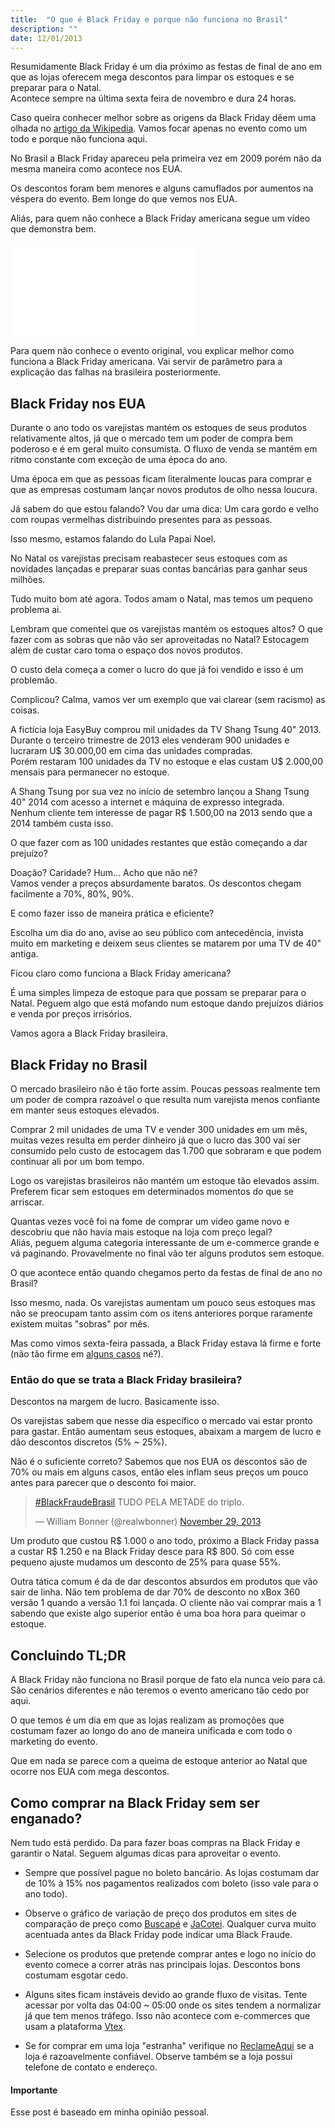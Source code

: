 ```yaml
---
title:  "O que é Black Friday e porque não funciona no Brasil"
description: ""
date: 12/01/2013
---
```


Resumidamente Black Friday é um dia próximo as festas de final de ano em que as lojas oferecem mega descontos para limpar os estoques e se preparar para o Natal. <br>
Acontece sempre na última sexta feira de novembro e dura 24 horas.

Caso queira conhecer melhor sobre as origens da Black Friday dêem uma olhada no [artigo da Wikipedia](http://pt.wikipedia.org/wiki/Black_Friday). Vamos focar apenas no evento como um todo e porque não funciona aqui.

No Brasil a Black Friday apareceu pela primeira vez em 2009 porém não da mesma maneira como acontece nos EUA.

Os descontos foram bem menores e alguns camuflados por aumentos na véspera do evento. Bem longe do que vemos nos EUA.

Aliás, para quem não conhece a Black Friday americana segue um vídeo que demonstra bem.

<div class="video-container">
  <iframe src="//www.youtube.com/embed/X_UsD543W3s?rel=0" frameborder="0" allowfullscreen></iframe>
</div>

Para quem não conhece o evento original, vou explicar melhor como funciona a Black Friday americana. Vai servir de parâmetro para a explicação das falhas na brasileira posteriormente.

## Black Friday nos EUA

Durante o ano todo os varejistas mantém os estoques de seus produtos relativamente altos, já que o mercado tem um poder de compra bem poderoso e é em geral muito consumista. O fluxo de venda se mantém em ritmo constante com exceção de uma época do ano.

Uma época em que as pessoas ficam literalmente loucas para comprar e que as empresas costumam lançar novos produtos de olho nessa loucura.

Já sabem do que estou falando? Vou dar uma dica: Um cara gordo e velho com roupas vermelhas distribuindo presentes para as pessoas.

Isso mesmo, estamos falando do <span class="not">Lula</span> Papai Noel.

No Natal os varejistas precisam reabastecer seus estoques com as novidades lançadas e preparar suas contas bancárias para ganhar seus milhões.

Tudo muito bom até agora. Todos amam o Natal, mas temos um pequeno problema ai.

Lembram que comentei que os varejistas mantém os estoques altos? O que fazer com as sobras que não vão ser aproveitadas no Natal? Estocagem além de custar caro toma o espaço dos novos produtos.

O custo dela começa a comer o lucro do que já foi vendido e isso é um problemão.

Complicou? Calma, vamos ver um exemplo que vai clarear (sem racismo) as coisas.

A fictícia loja EasyBuy comprou mil unidades da TV Shang Tsung 40" 2013. <br>
Durante o terceiro trimestre de 2013 eles venderam 900 unidades e lucraram U$ 30.000,00 em cima das unidades compradas.<br />
Porém restaram 100 unidades da TV no estoque e elas custam U$ 2.000,00 mensais para permanecer no estoque.

A Shang Tsung por sua vez no início de setembro lançou a Shang Tsung 40" 2014 com acesso a internet e máquina de expresso integrada. <br>
Nenhum cliente tem interesse de pagar R$ 1.500,00 na 2013 sendo que a 2014 também custa isso.

O que fazer com as 100 unidades restantes que estão começando a dar prejuízo?

Doação? Caridade? Hum... Acho que não né? <br>
Vamos vender a preços absurdamente baratos. Os descontos chegam facilmente a 70%, 80%, 90%.

E como fazer isso de maneira prática e eficiente?

Escolha um dia do ano, avise ao seu público com antecedência, invista muito em marketing e deixem seus clientes se matarem por uma TV de 40" antiga.

Ficou claro como funciona a Black Friday americana?

É uma simples limpeza de estoque para que possam se preparar para o Natal. Peguem algo que está mofando num estoque dando prejuízos diários e venda por preços irrisórios.

Vamos agora a Black Friday brasileira.

## Black Friday no Brasil

O mercado brasileiro não é tão forte assim. Poucas pessoas realmente tem um poder de compra razoável o que resulta num varejista menos confiante em manter seus estoques elevados.

Comprar 2 mil unidades de uma TV e vender 300 unidades em um mês, muitas vezes resulta em perder dinheiro já que o lucro das 300 vai ser consumido pelo custo de estocagem das 1.700 que sobraram e que podem continuar ali por um bom tempo.

Logo os varejistas brasileiros não mantém um estoque tão elevados assim. Preferem ficar sem estoques em determinados momentos do que se arriscar.

Quantas vezes você foi na fome de comprar um video game novo e descobriu que não havia mais estoque na loja com preço legal? <br>
Aliás, peguem alguma categoria interessante de um e-commerce grande e vá paginando. Provavelmente no final vão ter alguns produtos sem estoque.

O que acontece então quando chegamos perto da festas de final de ano no Brasil?

Isso mesmo, nada. Os varejistas aumentam um pouco seus estoques mas não se preocupam tanto assim com os itens anteriores porque raramente existem muitas "sobras" por mês.

Mas como vimos sexta-feira passada, a Black Friday estava lá firme e forte (não tão firme em [alguns casos](http://economia.uol.com.br/noticias/redacao/2013/11/29/extra-ponto-frio-e-submarino-lideram-queixas-da-black-friday-diz-site.htm) né?).

### Então do que se trata a Black Friday brasileira?

Descontos na margem de lucro. Basicamente isso.

Os varejistas sabem que nesse dia específico o mercado vai estar pronto para gastar. Então aumentam seus estoques, abaixam a margem de lucro e dão descontos discretos (5% ~ 25%).

Não é o suficiente correto? Sabemos que nos EUA os descontos são de 70% ou mais em alguns casos, então eles inflam seus preços um pouco antes para parecer que o desconto foi maior.

<blockquote class="twitter-tweet" lang="en"><p><a href="https://twitter.com/search?q=%23BlackFraudeBrasil&amp;src=hash">#BlackFraudeBrasil</a> &#10;TUDO PELA METADE do triplo.</p>&mdash; William Bonner (@realwbonner) <a href="https://twitter.com/realwbonner/statuses/406477007472824321">November 29, 2013</a></blockquote>
<script async src="//platform.twitter.com/widgets.js" charset="utf-8"></script>


Um produto que custou R$ 1.000 o ano todo, próximo a Black Friday passa a custar R$ 1.250 e na Black Friday desce para R$ 800. Só com esse pequeno ajuste mudamos um desconto de 25% para quase 55%.

Outra tática comum é da de dar descontos absurdos em produtos que vão sair de linha. Não tem problema de dar 70% de desconto no xBox 360 versão 1 quando a versão 1.1 foi lançada. O cliente não vai comprar mais a 1 sabendo que existe algo superior então é uma boa hora para queimar o estoque.

## Concluindo TL;DR

A Black Friday não funciona no Brasil porque de fato ela nunca veio para cá. São cenários diferentes e não teremos o evento americano tão cedo por aqui.

O que temos é um dia em que as lojas realizam as promoções que costumam fazer ao longo do ano de maneira unificada e com todo o marketing do evento.

Que em nada se parece com a queima de estoque anterior ao Natal que ocorre nos EUA com mega descontos.

## Como comprar na Black Friday sem ser enganado?

Nem tudo está perdido. Da para fazer boas compras na Black Friday e garantir o Natal. Seguem algumas dicas para aproveitar o evento.

- Sempre que possível pague no boleto bancário. As lojas costumam dar de 10% à 15% nos pagamentos realizados com boleto (isso vale para o ano todo).

- Observe o gráfico de variação de preço dos produtos em sites de comparação de preço como [Buscapé](http://www.buscape.com.br/) e [JaCotei](http://www.jacotei.com.br/). Qualquer curva muito acentuada antes da Black Friday pode indicar uma Black Fraude.

- Selecione os produtos que pretende comprar antes e logo no início do evento comece a correr atrás nas principais lojas. Descontos bons costumam esgotar cedo.

- Alguns sites ficam instáveis devido ao grande fluxo de visitas. Tente acessar por volta das 04:00 ~ 05:00 onde os sites tendem a normalizar já que tem menos tráfego. Isso não acontece com e-commerces que usam a plataforma [Vtex](http://www.vtex.com.br/).

- Se for comprar em uma loja "estranha" verifique no [ReclameAqui](http://www.reclameaqui.com.br/) se a loja é razoavelmente confiável. Observe também se a loja possui telefone de contato e endereço.

#### Importante

Esse post é baseado em minha opinião pessoal.
